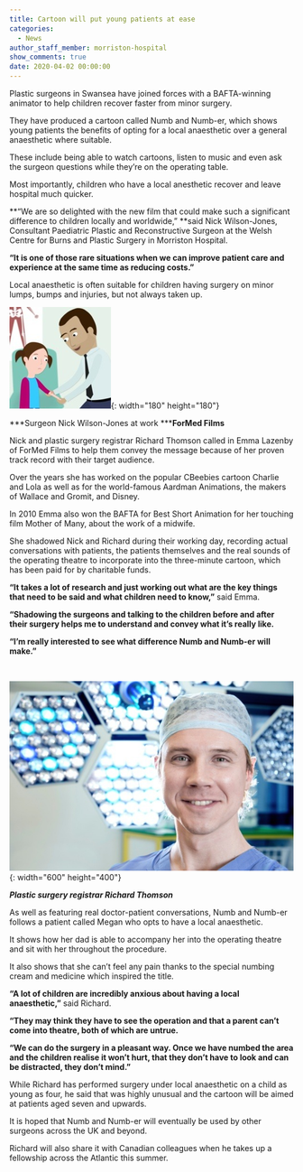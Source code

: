 ```yaml
---
title: Cartoon will put young patients at ease
categories:
  - News
author_staff_member: morriston-hospital
show_comments: true
date: 2020-04-02 00:00:00
---
```


Plastic surgeons in Swansea have joined forces with a BAFTA-winning animator to help children recover faster from minor surgery.

They have produced a cartoon called Numb and Numb-er, which shows young patients the benefits of opting for a local anaesthetic over a general anaesthetic where suitable.

These include being able to watch cartoons, listen to music and even ask the surgeon questions while they’re on the operating table.

Most importantly, children who have a local anesthetic recover and leave hospital much quicker.

**“We are so delighted with the new film that could make such a significant difference to children locally and worldwide,”&nbsp;**said Nick Wilson-Jones, Consultant Paediatric Plastic and Reconstructive Surgeon at the Welsh Centre for Burns and Plastic Surgery in Morriston Hospital.

**“It is one of those rare situations when we can improve patient care and experience at the same time as reducing costs.”**

Local anaesthetic is often suitable for children having surgery on minor lumps, bumps and injuries, but not always taken up.

![](/uploads/nwj-cartoon.jpg){: width="180" height="180"}

***Surgeon Nick Wilson-Jones at work&nbsp;*****ForMed Films**

Nick and plastic surgery registrar Richard Thomson called in Emma Lazenby of ForMed Films to help them convey the message because of her proven track record with their target audience.

Over the years she has worked on the popular CBeebies cartoon Charlie and Lola as well as for the world-famous Aardman Animations, the makers of Wallace and Gromit, and Disney.

In 2010 Emma also won the BAFTA for Best Short Animation for her touching film Mother of Many, about the work of a midwife.

She shadowed Nick and Richard during their working day, recording actual conversations with patients, the patients themselves and the real sounds of the operating theatre to incorporate into the three-minute cartoon, which has been paid for by charitable funds.

**“It takes a lot of research and just working out what are the key things that need to be said and what children need to know,”**&nbsp;said Emma.

**“Shadowing the surgeons and talking to the children before and after their surgery helps me to understand and convey what it’s really like.**

**“I’m really interested to see what difference Numb and Numb-er will make.”**

&nbsp;

![](/uploads/rich.jpg){: width="600" height="400"}

***Plastic surgery registrar Richard Thomson***

As well as featuring real doctor-patient conversations, Numb and Numb-er follows a patient called Megan who opts to have a local anaesthetic.

It shows how her dad is able to accompany her into the operating theatre and sit with her throughout the procedure.

It also shows that she can’t feel any pain thanks to the special numbing cream and medicine which inspired the title.

**“A lot of children are incredibly anxious about having a local anaesthetic,”**&nbsp;said Richard.

**“They may think they have to see the operation and that a parent can’t come into theatre, both of which are untrue.**

**“We can do the surgery in a pleasant way. Once we have numbed the area and the children realise it won’t hurt, that they don’t have to look and can be distracted, they don’t mind.”**

While Richard has performed surgery under local anaesthetic on a child as young as four, he said that was highly unusual and the cartoon will be aimed at patients aged seven and upwards.

It is hoped that Numb and Numb-er will eventually be used by other surgeons across the UK and beyond.

Richard will also share it with Canadian colleagues when he takes up a fellowship across the Atlantic this summer.